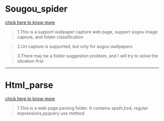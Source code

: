 # Sougou_spider
[chick here to know more](https://github.com/hfg123/Spider_crawler/tree/master/Sougou_spider)

      
>1.This is a support wallpaper capture web page, support sogou image capture, and folder classification

>2.Url capture is supported, but only for sogou wallpapers

>3.There may be a folder suggestion problem, and I will try to solve the situation first

***

# Html_parse
[chick here to know more](https://github.com/hfg123/Spider_crawler/tree/master/Html_parse)

>1.This is a web page parsing folder. It contains xpath,bs4, regular expressions,pyquery use method



